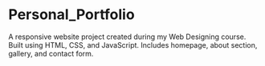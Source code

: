 # Personal_Portfolio
A responsive website project created during my Web Designing course. Built using HTML, CSS, and JavaScript. Includes homepage, about section, gallery, and contact form.
